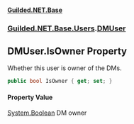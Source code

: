 #### [Guilded.NET.Base](Guilded_NET_Base.md 'Guilded.NET.Base')
### [Guilded.NET.Base.Users](Guilded_NET_Base.md#Guilded_NET_Base_Users 'Guilded.NET.Base.Users').[DMUser](DMUser.md 'Guilded.NET.Base.Users.DMUser')
## DMUser.IsOwner Property
Whether this user is owner of the DMs.  
```csharp
public bool IsOwner { get; set; }
```
#### Property Value
[System.Boolean](https://docs.microsoft.com/en-us/dotnet/api/System.Boolean 'System.Boolean')
DM owner
